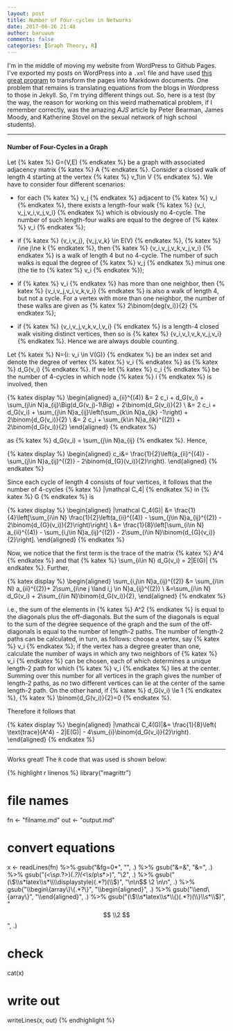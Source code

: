 ```yaml
---
layout: post
title: Number of Four-cycles in Networks
date: 2017-06-26 21:48
author: baruuum
comments: false
categories: [Graph Theory, R]
---
```


I'm in the middle of moving my website from WordPress to Github Pages. I've exported my posts on WordPress into a `.xml` file and have used [this great program](https://github.com/theaob/wpXml2Jekyll) to transform the pages into Markdown documents. One problem that remains is translating equations from the blogs in Wordpress to those in Jekyll. So, I'm trying different things out. So, here is a test (by the way, the reason for working on this weird mathematical problem, if I remember correctly, was the amazing <em>AJS</em> article by Peter Bearman, James Moody, and Katherine Stovel on the sexual network of high school students).

<hr />

#### Number of Four-Cycles in a Graph

Let {% katex %} G=(V,E) {% endkatex %} be a graph with associated adjacency matrix {% katex %} A {% endkatex %}. Consider a closed walk of length 4 starting at the vertex {% katex %} v_1\in V {% endkatex %}. We have to consider four different scenarios:

- for each {% katex %} v_j {% endkatex %} adjacent to {% katex %} v_i {% endkatex %}, there exists a length-four walk {% katex %} \{v_i, v_j,v_i,v_j,v_i\} {% endkatex %} which is obviously no 4-cycle. The number of such length-four walks are equal to the degree of {% katex %} v_i {% endkatex %};

- if {% katex %} \{v_i,v_j\}, \{v_j,v_k\} \in E(V) {% endkatex %}, {% katex %} i\ne j\ne k {% endkatex %}, then {% katex %} \{v_i,v_j,v_k,v_j,v_i\} {% endkatex %} is a walk of length 4 but no 4-cycle. The number of such walks is equal the degree of {% katex %} v_j {% endkatex %} minus one (the tie to {% katex %} v_i {% endkatex %});

- if {% katex %} v_i {% endkatex %} has more than one neighbor, then {% katex %} \{v_i,v_j,v_i,v_k,v_i\} {% endkatex %} is also a walk of length 4, but not a cycle. For a vertex with more than one neighbor, the number of these walks are given as {% katex %} 2\binom{deg(v_i)}{2} {% endkatex %};

- if {% katex %} \{v_i,v_j,v_k,v_l,v_i\} {% endkatex %} is a length-4 closed walk visiting distinct vertices, then so is {% katex %} \{v_i,v_l,v_k,v_j,v_i\} {% endkatex %}. Hence we are always double counting.


Let {% katex %} N=\{i: v_i \in V(G)\} {% endkatex %} be an index set and denote the degree of vertex {% katex %} v_i {% endkatex %} as {% katex %} d_G(v_i) {% endkatex %}. If we let {% katex %} c_i {% endkatex %} be the number of 4-cycles in which node {% katex %} i {% endkatex %} is involved, then

{% katex display %}  \begin{aligned} a_{ii}^{(4)} &= 2 c_i + d_G(v_i) + \sum_{j\in N}a_{ij}\Big(d_G(v_j)-1\Big) + 2\binom{d_G(v_i)}{2} \\ &= 2 c_i + d_G(v_i) + \sum_{j\in N}a_{ij}\left(\sum_{k\in N}a_{jk} -1\right) + 2\binom{d_G(v_i)}{2} \\ &= 2 c_i + \sum_{k\in N}a_{ik}^{(2)} + 2\binom{d_G(v_i)}{2} \end{aligned}  {% endkatex %}

as {% katex %} d_G(v_i) = \sum_{j\in N}a_{ij} {% endkatex %}. Hence,

{% katex display %}  \begin{aligned} c_i&= \frac{1}{2}\left(a_{ii}^{(4)} - \sum_{j\in N}a_{ij}^{(2)} - 2\binom{d_{G}(v_i)}{2}\right). \end{aligned}  {% endkatex %}

Since each cycle of length 4 consists of four vertices, it follows that the number of 4-cycles {% katex %} |\mathcal C_4| {% endkatex %} in {% katex %} G {% endkatex %} is

{% katex display %}  \begin{aligned} |\mathcal C_4(G)| &= \frac{1}{4}\left[\sum_{i\in N} \frac{1}{2}\left(a_{ii}^{(4)} - \sum_{j\in N}a_{ij}^{(2)} - 2\binom{d_{G}(v_i)}{2}\right)\right] \\ &= \frac{1}{8}\left[\sum_{i\in N} a_{ii}^{(4)} - \sum_{i,j\in N}a_{ij}^{(2)} - 2\sum_{i\in N}\binom{d_{G}(v_i)}{2}\right]. \end{aligned}  {% endkatex %}

Now, we notice that the first term is the trace of the matrix {% katex %} A^4 {% endkatex %} and that {% katex %} \sum_{i\in N} d_G(v_i) = 2|E(G)| {% endkatex %}. Further,

{% katex display %}  \begin{aligned} \sum_{i,j\in N}a_{ij}^{(2)} &= \sum_{i\in N} a_{ii}^{(2)}+ 2\sum_{i\ne j \land i,j \in N}a_{ij}^{(2)} \\ &=\sum_{i\in N} d_G(v_i) + 2\sum_{i\in N}\binom{d_G(v_i)}{2}, \end{aligned}  {% endkatex %}

i.e., the sum of the elements in {% katex %} A^2 {% endkatex %} is equal to the diagonals plus the off-diagonals. But the sum of the diagonals is equal to the sum of the degree sequence of the graph and the sum of the off-diagonals is equal to the number of length-2 paths. The number of length-2 paths can be calculated, in turn, as follows: choose a vertex, say {% katex %} v_i {% endkatex %}; if the vertex has a degree greater than one, calculate the number of ways in which any two neighbors of {% katex %} v_i {% endkatex %} can be chosen, each of which determines a unique length-2 path for which {% katex %} v_i {% endkatex %} lies at the center. Summing over this number for all vertices in the graph gives the number of length-2 paths, as no two different vertices can lie at the center of the same length-2 path. On the other hand, if {% katex %} d_G(v_i) \le 1 {% endkatex %}, {% katex %} \binom{d_G(v_i)}{2}=0 {% endkatex %}.

Therefore it follows that

{% katex display %}  \begin{aligned} |\mathcal C_4(G)|&= \frac{1}{8}\left( \text{trace}(A^4) - 2|E(G)| - 4\sum_{i}\binom{d_G(v_i)}{2}\right). \end{aligned}  {% endkatex %}

<hr />

Works great! The `R` code that was used is shown below:

{% highlight r linenos %}
library("magrittr")

# file names
fn <- "filname.md"
out <- "output.md"

# convert equations
x <- readLines(fn) %>%
    gsub("&amp;fg=0*", "", .) %>%
    gsub("&amp;=&amp;", "&=", .) %>%
    gsub("(<\\s*p.*?>)(.*?)(<\\s*/p\\s*>)", "\\2", .) %>%
    gsub("(\\$\\s*latex\\s*\\\\displaystyle)(.*?)(\\$)", 
         "\n\n$$ \\2 \n\n", .) %>%
    gsub("\\\\begin\\{array\\}\\{.*?\\}", "\\\\begin{aligned}", .) %>%
    gsub("\\\\end\\{array\\}", "\\\\end{aligned}", .) %>%
    gsub("(\\$\\s*latex\\s*\\{)(.*?)(\\}\\s*\\$)", "$$ \\2 $$", .)

# check
cat(x)

# write out
writeLines(x, out)
{% endhighlight %}

